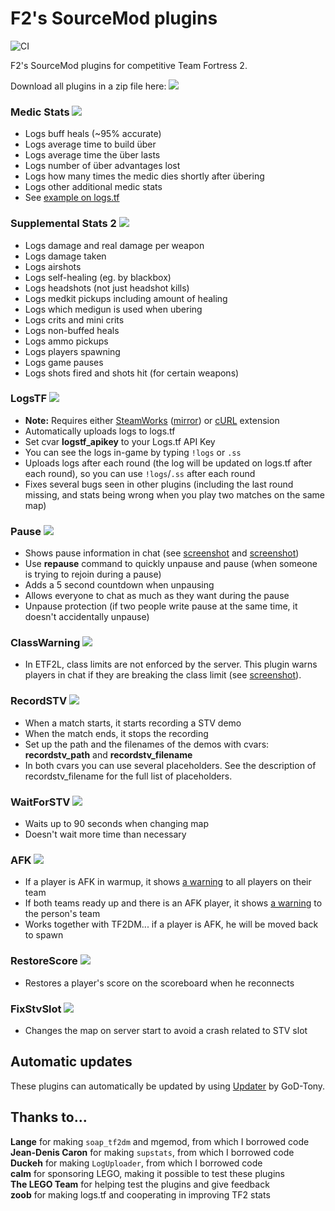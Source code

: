 # F2's SourceMod plugins
![CI](https://github.com/F2/F2s-sourcemod-plugins/workflows/CI/badge.svg)

F2's SourceMod plugins for competitive Team Fortress 2.

Download all plugins in a zip file here: <a href="http://sourcemod.krus.dk/f2-sourcemod-plugins.zip"><img src="https://img.shields.io/badge/-download-informational" /></a>

### Medic Stats <a href="http://sourcemod.krus.dk/medicstats.zip"><img src="https://img.shields.io/badge/-download-informational" /></a>
- Logs buff heals (~95% accurate)
- Logs average time to build über
- Logs average time the über lasts
- Logs number of über advantages lost
- Logs how many times the medic dies shortly after übering
- Logs other additional medic stats
- See [example on logs.tf](http://logs.tf/154545)

### Supplemental Stats 2 <a href="http://sourcemod.krus.dk/supstats2.zip"><img src="https://img.shields.io/badge/-download-informational" /></a>
- Logs damage and real damage per weapon
- Logs damage taken
- Logs airshots
- Logs self-healing (eg. by blackbox)
- Logs headshots (not just headshot kills)
- Logs medkit pickups including amount of healing
- Logs which medigun is used when ubering
- Logs crits and mini crits
- Logs non-buffed heals
- Logs ammo pickups
- Logs players spawning
- Logs game pauses
- Logs shots fired and shots hit (for certain weapons)

### LogsTF <a href="http://sourcemod.krus.dk/logstf.zip"><img src="https://img.shields.io/badge/-download-informational" /></a>
- **Note:** Requires either [SteamWorks](http://users.alliedmods.net/~kyles/builds/SteamWorks/) ([mirror](https://github.com/hexa-core-eu/SteamWorks/releases)) or [cURL](https://code.google.com/archive/p/sourcemod-curl-extension/downloads) extension
- Automatically uploads logs to logs.tf
- Set cvar **logstf_apikey** to your Logs.tf API Key
- You can see the logs in-game by typing `!logs` or `.ss`
- Uploads logs after each round (the log will be updated on logs.tf after each round), so you can use `!logs`/`.ss` after each round
- Fixes several bugs seen in other plugins (including the last round missing, and stats being wrong when you play two matches on the same map)

### Pause <a href="http://sourcemod.krus.dk/pause.zip"><img src="https://img.shields.io/badge/-download-informational" /></a>
- Shows pause information in chat (see [screenshot](http://sourcemod.krus.dk/pause.jpg) and [screenshot](http://sourcemod.krus.dk/pause-time.jpg))
- Use **repause** command to quickly unpause and pause (when someone is trying to rejoin during a pause)
- Adds a 5 second countdown when unpausing
- Allows everyone to chat as much as they want during the pause
- Unpause protection (if two people write pause at the same time, it doesn't accidentally unpause)

### ClassWarning <a href="http://sourcemod.krus.dk/classwarning.zip"><img src="https://img.shields.io/badge/-download-informational" /></a>
- In ETF2L, class limits are not enforced by the server. This plugin warns players in chat if they are breaking the class limit (see [screenshot](http://sourcemod.krus.dk/classwarning.jpg)).

### RecordSTV <a href="http://sourcemod.krus.dk/recordstv.zip"><img src="https://img.shields.io/badge/-download-informational" /></a>
- When a match starts, it starts recording a STV demo
- When the match ends, it stops the recording
- Set up the path and the filenames of the demos with cvars: **recordstv_path** and **recordstv_filename**
- In both cvars you can use several placeholders. See the description of recordstv_filename for the full list of placeholders.

### WaitForSTV <a href="http://sourcemod.krus.dk/waitforstv.zip"><img src="https://img.shields.io/badge/-download-informational" /></a>
- Waits up to 90 seconds when changing map
- Doesn't wait more time than necessary

### AFK <a href="http://sourcemod.krus.dk/afk.zip"><img src="https://img.shields.io/badge/-download-informational" /></a>
- If a player is AFK in warmup, it shows [a warning](http://sourcemod.krus.dk/afk-1.jpg) to all players on their team
- If both teams ready up and there is an AFK player, it shows [a warning](http://sourcemod.krus.dk/afk-2.jpg) to the person's team
- Works together with TF2DM... if a player is AFK, he will be moved back to spawn

### RestoreScore <a href="http://sourcemod.krus.dk/restorescore.zip"><img src="https://img.shields.io/badge/-download-informational" /></a>
- Restores a player's score on the scoreboard when he reconnects

### FixStvSlot <a href="http://sourcemod.krus.dk/fixstvslot.zip"><img src="https://img.shields.io/badge/-download-informational" /></a>
- Changes the map on server start to avoid a crash related to STV slot


## Automatic updates
These plugins can automatically be updated by using <a href="https://forums.alliedmods.net/showthread.php?t=169095">Updater</a> by GoD-Tony.

## Thanks to...
**Lange** for making `soap_tf2dm` and mgemod, from which I borrowed code\
**Jean-Denis Caron** for making `supstats`, from which I borrowed code\
**Duckeh** for making `LogUploader`, from which I borrowed code\
**calm** for sponsoring LEGO, making it possible to test these plugins\
**The LEGO Team** for helping test the plugins and give feedback\
**zoob** for making logs.tf and cooperating in improving TF2 stats


